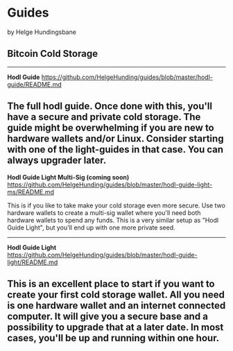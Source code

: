 # Guides
by Helge Hundingsbane

## Bitcoin Cold Storage
---

**Hodl Guide**
https://github.com/HelgeHunding/guides/blob/master/hodl-guide/README.md

The full hodl guide. Once done with this, you'll have a secure and private cold storage. The guide might be overwhelming if you are new to hardware wallets and/or Linux. Consider starting with one of the light-guides in that case. You can always upgrader later.
---

**Hodl Guide Light Multi-Sig (coming soon)**
https://github.com/HelgeHunding/guides/blob/master/hodl-guide-light-ms/README.md

This is if you like to take make your cold storage even more secure. Use two hardware wallets to create a multi-sig wallet where you'll need both hardware wallets to spend any funds. This is a very similar setup as "Hodl Guide Light", but you'll end up with one more private seed.

---

**Hodl Guide Light**
https://github.com/HelgeHunding/guides/blob/master/hodl-guide-light/README.md

This is an excellent place to start if you want to create your first cold storage wallet. All you need is one hardware wallet and an internet connected computer. It will give you a secure base and a possibility to upgrade that at a later date. In most cases, you'll be up and running within one hour. 
---
